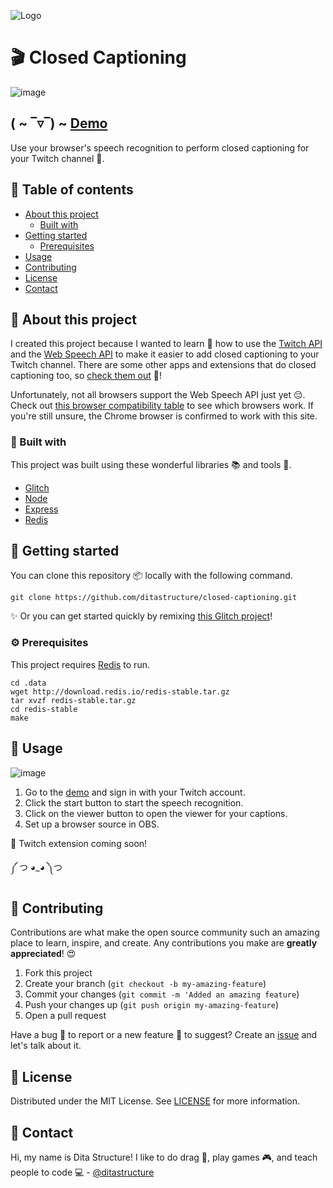 ![Logo](https://cdn.glitch.com/08650d2e-f616-4fad-88a6-3706fa068ded%2Fcc-logo.jpg?v=1566854489647)

# 🎬 Closed Captioning

![image](https://user-images.githubusercontent.com/54124815/63644675-20e80400-c6b4-11e9-99a9-bf91dce0ead6.png)

## ( ~ ‾▿‾) ~ [Demo](https://closed-captioning.glitch.me/)

Use your browser's speech recognition to perform closed captioning for your Twitch channel 🤗.

## 📝 Table of contents

* [About this project](#-about-this-project)
  * [Built with](#-built-with)
* [Getting started](#-getting-started)
  * [Prerequisites](#-prerequisites)
* [Usage](#-usage)
* [Contributing](#-contributing)
* [License](#-license)
* [Contact](#-contact)


## 💬 About this project

I created this project because I wanted to learn 🧠 how to use the [Twitch API](https://dev.twitch.tv/) and the [Web Speech API](https://developer.mozilla.org/en-US/docs/Web/API/SpeechRecognition) to make it easier to add closed captioning to your Twitch channel. There are some other apps and extensions that do closed captioning too, so [check them out](https://stream-cc.gooseman.codes/) 📢!

Unfortunately, not all browsers support the Web Speech API just yet 😔. Check out [this browser compatibility table](https://developer.mozilla.org/en-US/docs/Web/API/SpeechRecognition#Browser_compatibility) to see which browsers work. If you're still unsure, the Chrome browser is confirmed to work with this site.

### 🔨 Built with

This project was built using these wonderful libraries 📚 and tools 🔧.

* [Glitch](https://glitch.com/)
* [Node](https://nodejs.org/en/)
* [Express](https://expressjs.com/)
* [Redis](https://redis.io/)


## 🚀 Getting started

You can clone this repository 📦 locally with the following command.

```
git clone https://github.com/ditastructure/closed-captioning.git
```

✨ Or you can get started quickly by remixing [this Glitch project](https://glitch.com/~closed-captioning)!

### ⚙ Prerequisites

This project requires [Redis](https://redis.io/) to run.

```
cd .data
wget http://download.redis.io/redis-stable.tar.gz
tar xvzf redis-stable.tar.gz
cd redis-stable
make
```


## 💪 Usage

![image](https://user-images.githubusercontent.com/54124815/63644707-b4b9d000-c6b4-11e9-9b1e-d9c3923bd4ab.png)

1. Go to the [demo](https://closed-captioning.glitch.me/) and sign in with your Twitch account.
2. Click the start button to start the speech recognition.
3. Click on the viewer button to open the viewer for your captions.
4. Set up a browser source in OBS.

🚧 Twitch extension coming soon!

༼ つ ◕_◕ ༽つ


## 🙌 Contributing

Contributions are what make the open source community such an amazing place to learn, inspire, and create. Any contributions you make are **greatly appreciated**! 😍

1. Fork this project
2. Create your branch (`git checkout -b my-amazing-feature`)
3. Commit your changes (`git commit -m 'Added an amazing feature`)
4. Push your changes up (`git push origin my-amazing-feature`)
5. Open a pull request

Have a bug 🐛 to report or a new feature 🦄 to suggest? Create an [issue](https://github.com/ditastructure/closed-captioning/issues) and let's talk about it.

## 🧾 License

Distributed under the MIT License. See [LICENSE](https://github.com/ditastructure/closed-captioning/blob/master/LICENSE) for more information.


## 👋 Contact

Hi, my name is Dita Structure! I like to do drag 💄, play games 🎮, and teach people to code 💻 - [@ditastructure](https://twitter.com/ditastructure)
